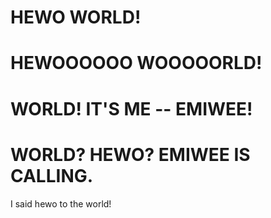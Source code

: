 # HEWO WORLD!
# HEWOOOOOO WOOOOORLD!
# WORLD! IT'S ME -- EMIWEE!
# WORLD? HEWO? EMIWEE IS CALLING.
I said hewo to the world!
